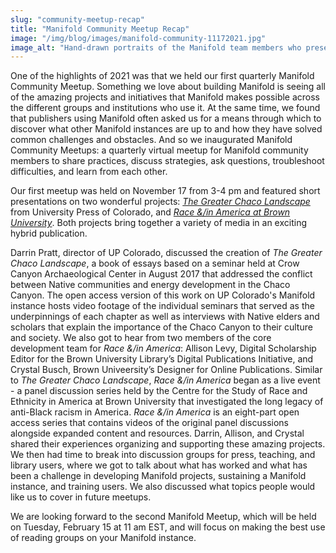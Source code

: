 ```yaml
---
slug: "community-meetup-recap"
title: "Manifold Community Meetup Recap"
image: "/img/blog/images/manifold-community-11172021.jpg"
image_alt: "Hand-drawn portraits of the Manifold team members who presented."
---
```


One of the highlights of 2021 was that we held our first quarterly Manifold Community Meetup. Something we love about building Manifold is seeing all of the amazing projects and initiatives that Manifold makes possible across the different groups and institutions who use it. At the same time, we found that publishers using Manifold often asked us for a means through which to discover what other Manifold instances are up to and how they have solved common challenges and obstacles. And so we inaugurated Manifold Community Meetups: a quarterly virtual meetup for Manifold community members to share practices, discuss strategies, ask questions, troubleshoot difficulties, and learn from each other. 

Our first meetup was held on November 17 from 3-4 pm and featured short presentations on two wonderful projects: *[The Greater Chaco Landscape](http://read.upcolorado.com/projects/the-greater-chaco-landscape)* from University Press of Colorado, and *[Race &/in America at Brown University](https://digitalpublications.brown.edu/projects/project-collection/race-and-in-america)*. Both projects bring together a variety of media in an exciting hybrid publication. 

Darrin Pratt, director of UP Colorado, discussed the creation of *The Greater Chaco Landscape*, a book of essays based on a seminar held at Crow Canyon Archaeological Center in August 2017 that addressed the conflict between Native communities and energy development in the Chaco Canyon. The open access version of this work on UP Colorado's Manifold instance hosts video footage of the individual seminars that served as the underpinnings of each chapter as well as interviews with Native elders and scholars that explain the importance of the Chaco Canyon to their culture and society. We also got to hear from two members of the core development team for *Race &/in America*: Allison Levy, Digital Scholarship Editor for the Brown University Library’s Digital Publications Initiative, and Crystal Busch, Brown Univeersity’s Designer for Online Publications. Similar to *The Greater Chaco Landscape*, *Race &/in America* began as a live event - a panel discussion series held by the Centre for the Study of Race and Ethnicity in America at Brown University that investigated the long legacy of anti-Black racism in America. *Race &/in America* is an eight-part open access series that contains videos of the original panel discussions alongside expanded content and resources. Darrin, Allison, and Crystal shared their experiences organizing and supporting these amazing projects. We then had time to break into discussion groups for press, teaching, and library users, where we got to talk about what has worked and what has been a challenge in developing Manifold projects, sustaining a Manifold instance, and training users. We also discussed what topics people would like us to cover in future meetups.

We are looking forward to the second Manifold Meetup, which will be held on Tuesday, February 15 at 11 am EST, and will focus on making the best use of reading groups on your Manifold instance. 

